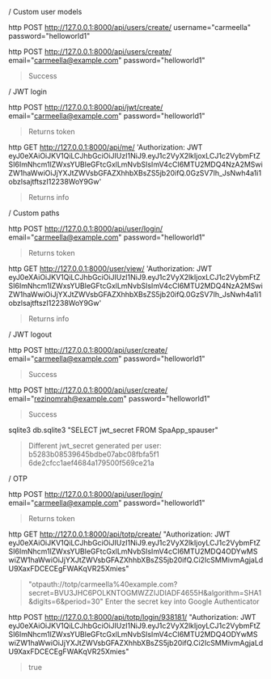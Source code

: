 / Custom user models

http POST http://127.0.0.1:8000/api/users/create/ username="carmeella" password="helloworld1"

http POST http://127.0.0.1:8000/api/users/create/ email="carmeella@example.com" password="helloworld1"
> Success

/ JWT login

http POST http://127.0.0.1:8000/api/jwt/create/ email="carmeella@example.com" password="helloworld1"
> Returns token

http GET http://127.0.0.1:8000/api/me/ 'Authorization: JWT eyJ0eXAiOiJKV1QiLCJhbGciOiJIUzI1NiJ9.eyJ1c2VyX2lkIjoxLCJ1c2VybmFtZSI6ImNhcm1lZWxsYUBleGFtcGxlLmNvbSIsImV4cCI6MTU2MDQ4NzA2MSwiZW1haWwiOiJjYXJtZWVsbGFAZXhhbXBsZS5jb20ifQ.0GzSV7Ih_JsNwh4a1i1obzlsajtftszI12238WoY9Gw'
> Returns info

/ Custom paths

http POST http://127.0.0.1:8000/api/user/login/ email="carmeella@example.com" password="helloworld1"
> Returns token

http GET http://127.0.0.1:8000/user/view/ 'Authorization: JWT eyJ0eXAiOiJKV1QiLCJhbGciOiJIUzI1NiJ9.eyJ1c2VyX2lkIjoxLCJ1c2VybmFtZSI6ImNhcm1lZWxsYUBleGFtcGxlLmNvbSIsImV4cCI6MTU2MDQ4NzA2MSwiZW1haWwiOiJjYXJtZWVsbGFAZXhhbXBsZS5jb20ifQ.0GzSV7Ih_JsNwh4a1i1obzlsajtftszI12238WoY9Gw'
> Returns info

/ JWT logout

http POST http://127.0.0.1:8000/api/user/create/ email="carmeella@example.com" password="helloworld1"
> Success

http POST http://127.0.0.1:8000/api/user/create/ email="rezinomrah@example.com" password="helloworld1"
> Success

sqlite3 db.sqlite3 "SELECT jwt_secret FROM SpaApp_spauser"
> Different jwt_secret generated per user:
> b5283b08539645bdbe07abc08fbfa5f1
> 6de2cfcc1aef4684a179500f569ce21a

/ OTP

http POST http://127.0.0.1:8000/api/user/login/ email="carmeella@example.com" password="helloworld1"
> Returns token

http GET http://127.0.0.1:8000/api/totp/create/ "Authorization: JWT eyJ0eXAiOiJKV1QiLCJhbGciOiJIUzI1NiJ9.eyJ1c2VyX2lkIjoyLCJ1c2VybmFtZSI6ImNhcm1lZWxsYUBleGFtcGxlLmNvbSIsImV4cCI6MTU2MDQ4ODYwMSwiZW1haWwiOiJjYXJtZWVsbGFAZXhhbXBsZS5jb20ifQ.Ci2IcSMMivmAgjaLdU9XaxFDCECEgFWAKqVR25Xmies"
> "otpauth://totp/carmeella%40example.com?secret=BVU3JHC6POLKNTOGMWZZIJDIADF4655H&algorithm=SHA1&digits=6&period=30"
> Enter the secret key into Google Authenticator

http POST http://127.0.0.1:8000/api/totp/login/938181/ "Authorization: JWT eyJ0eXAiOiJKV1QiLCJhbGciOiJIUzI1NiJ9.eyJ1c2VyX2lkIjoyLCJ1c2VybmFtZSI6ImNhcm1lZWxsYUBleGFtcGxlLmNvbSIsImV4cCI6MTU2MDQ4ODYwMSwiZW1haWwiOiJjYXJtZWVsbGFAZXhhbXBsZS5jb20ifQ.Ci2IcSMMivmAgjaLdU9XaxFDCECEgFWAKqVR25Xmies"
> true

